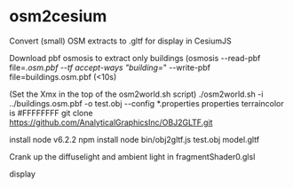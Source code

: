 # osm2cesium
Convert (small) OSM extracts to .gltf for display in CesiumJS

Download pbf
osmosis to extract only buildings (osmosis --read-pbf file=*.osm.pbf --tf accept-ways "building=*" --write-pbf file=buildings.osm.pbf (<10s)

(Set the Xmx in the top of the osm2world.sh script)
./osm2world.sh -i ../buildings.osm.pbf -o test.obj --config *.properties
properties terraincolor is #FFFFFFFF
git clone https://github.com/AnalyticalGraphicsInc/OBJ2GLTF.git

install node v6.2.2
npm install
node bin/obj2gltf.js test.obj model.gltf

Crank up the diffuselight and ambient light in fragmentShader0.glsl

display

